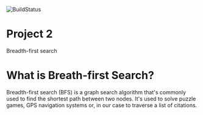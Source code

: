 ![BuildStatus](https://github.com/almonteloya/Project2/workflows/test.yml/badge.svg?event=push)

# Project 2
Breadth-first search

# What is Breath-first Search?

Breadth-first search (BFS) is a graph search algorithm that's commonly used to find the shortest path between two nodes. It's used to solve puzzle games, GPS navigation systems or, in our case to traverse a list of citations. 
